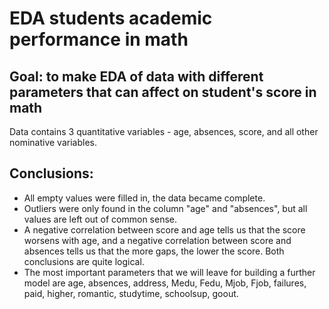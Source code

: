 # EDA students academic performance in math

## Goal: to make EDA of data with different parameters that can affect on student's score in math
Data contains 3 quantitative variables - age, absences, score, and all other nominative variables.

## Conclusions:
- All empty values were filled in, the data became complete.
- Outliers were only found in the column "age" and "absences", but all values are left out of common sense.
- A negative correlation between score and age tells us that the score worsens with age, and a negative correlation between score and absences tells us that the more gaps, the lower the score. Both conclusions are quite logical.
- The most important parameters that we will leave for building a further model are age, absences, address, Medu, Fedu, Mjob, Fjob, failures, paid, higher, romantic, studytime, schoolsup, goout.
